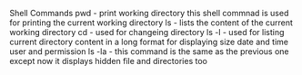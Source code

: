 Shell Commands
pwd - print working directory this shell commnad is used for printing the current working directory
ls - lists the content of the current working directory
cd - used for changeing directory
ls -l - used for listing current directory content in a long format for displaying size date and time user and permission
ls -la - this command is the same as the previous one except now it displays hidden file and directories too 
